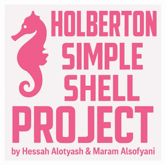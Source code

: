 ![Image Alt](https://github.com/maram-ra/holbertonschool-simple_shell/blob/0c303856604fe2bf06c26f38b740561fb2340ae6/91be7408-a469-435f-8c7d-c69c2401977a.png
)
